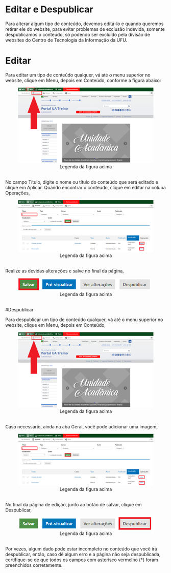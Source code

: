 # Editar e Despublicar

Para alterar algum tipo de conteúdo, devemos editá-lo e quando queremos retirar
ele do website, para evitar problemas de exclusão indevida, somente despublicamos o
conteúdo, só podendo ser excluído pela divisão de websites do Centro de Tecnologia
da Informação da UFU.


# Editar

Para editar um tipo de conteúdo qualquer, vá até o menu superior no website, clique em Menu, depois em Conteúdo, conforme a figura abaixo:

<figure class="image">
  <img src="/imgs/11 - Editar e Despublicar/Editar/11 - Editar 1.png">
  <center><figcaption>Legenda da figura acima</figcaption></center>
  </br>
</figure>

No campo Título, digite o nome ou título do conteúdo que será editado e clique em Aplicar. Quando encontrar o conteúdo, clique em editar na coluna Operações,

<figure class="image">
  <img src="/imgs/11 - Editar e Despublicar/Editar/11 - Editar 2.png">
  <center><figcaption>Legenda da figura acima</figcaption></center>
  </br>
</figure>

Realize as devidas alterações e salve no final da página,

<figure class="image">
  <img src="/imgs/11 - Editar e Despublicar/Editar/11 - Editar 3.png">
  <center><figcaption>Legenda da figura acima</figcaption></center>
  </br>
</figure>

#Despublicar

Para despublicar um tipo de conteúdo qualquer, vá até o menu superior no
website, clique em Menu, depois em Conteúdo,

<figure class="image">
  <img src="/imgs/11 - Editar e Despublicar/Despublicar/11 - Despublicar 1.png">
  <center><figcaption>Legenda da figura acima</figcaption></center>
  </br>
</figure>

Caso necessário, ainda na aba Geral, você pode adicionar uma imagem,

<figure class="image">
  <img src="/imgs/11 - Editar e Despublicar/Despublicar/11 - Despublicar 2.png">
  <center><figcaption>Legenda da figura acima</figcaption></center>
  </br>
</figure>

No final da página de edição, junto ao botão de salvar, clique em Despublicar,

<figure class="image">
  <img src="/imgs/11 - Editar e Despublicar/Despublicar/11 - Despublicar 3.png">
  <center><figcaption>Legenda da figura acima</figcaption></center>
  </br>
</figure>

Por vezes, algum dado pode estar incompleto no conteúdo que você irá
despublicar, então, caso dê algum erro e a página não seja despublicada, certifique-se
de que todos os campos com asterisco vermelho (*) foram preenchidos corretamente.